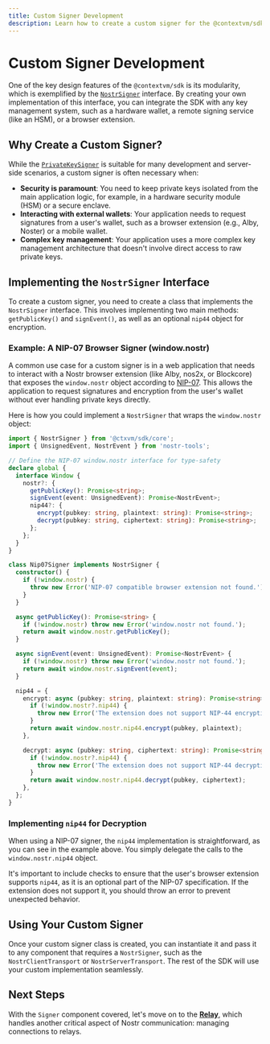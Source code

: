 ```yaml
---
title: Custom Signer Development
description: Learn how to create a custom signer for the @contextvm/sdk.
---
```


# Custom Signer Development

One of the key design features of the `@contextvm/sdk` is its modularity, which is exemplified by the [`NostrSigner`](./nostr-signer-interface.md) interface. By creating your own implementation of this interface, you can integrate the SDK with any key management system, such as a hardware wallet, a remote signing service (like an HSM), or a browser extension.

## Why Create a Custom Signer?

While the [`PrivateKeySigner`](./private-key-signer.md) is suitable for many development and server-side scenarios, a custom signer is often necessary when:

-   **Security is paramount**: You need to keep private keys isolated from the main application logic, for example, in a hardware security module (HSM) or a secure enclave.
-   **Interacting with external wallets**: Your application needs to request signatures from a user's wallet, such as a browser extension (e.g., Alby, Noster) or a mobile wallet.
-   **Complex key management**: Your application uses a more complex key management architecture that doesn't involve direct access to raw private keys.

## Implementing the `NostrSigner` Interface

To create a custom signer, you need to create a class that implements the `NostrSigner` interface. This involves implementing two main methods: `getPublicKey()` and `signEvent()`, as well as an optional `nip44` object for encryption.

### Example: A NIP-07 Browser Signer (window.nostr)

A common use case for a custom signer is in a web application that needs to interact with a Nostr browser extension (like Alby, nos2x, or Blockcore) that exposes the `window.nostr` object according to [NIP-07](https://github.com/nostr-protocol/nips/blob/master/07.md). This allows the application to request signatures and encryption from the user's wallet without ever handling private keys directly.

Here is how you could implement a `NostrSigner` that wraps the `window.nostr` object:

```typescript
import { NostrSigner } from '@ctxvm/sdk/core';
import { UnsignedEvent, NostrEvent } from 'nostr-tools';

// Define the NIP-07 window.nostr interface for type-safety
declare global {
  interface Window {
    nostr?: {
      getPublicKey(): Promise<string>;
      signEvent(event: UnsignedEvent): Promise<NostrEvent>;
      nip44?: {
        encrypt(pubkey: string, plaintext: string): Promise<string>;
        decrypt(pubkey: string, ciphertext: string): Promise<string>;
      };
    };
  }
}

class Nip07Signer implements NostrSigner {
  constructor() {
    if (!window.nostr) {
      throw new Error('NIP-07 compatible browser extension not found.');
    }
  }

  async getPublicKey(): Promise<string> {
    if (!window.nostr) throw new Error('window.nostr not found.');
    return await window.nostr.getPublicKey();
  }

  async signEvent(event: UnsignedEvent): Promise<NostrEvent> {
    if (!window.nostr) throw new Error('window.nostr not found.');
    return await window.nostr.signEvent(event);
  }

  nip44 = {
    encrypt: async (pubkey: string, plaintext: string): Promise<string> => {
      if (!window.nostr?.nip44) {
        throw new Error('The extension does not support NIP-44 encryption.');
      }
      return await window.nostr.nip44.encrypt(pubkey, plaintext);
    },

    decrypt: async (pubkey: string, ciphertext: string): Promise<string> => {
      if (!window.nostr?.nip44) {
        throw new Error('The extension does not support NIP-44 decryption.');
      }
      return await window.nostr.nip44.decrypt(pubkey, ciphertext);
    },
  };
}
```

### Implementing `nip44` for Decryption

When using a NIP-07 signer, the `nip44` implementation is straightforward, as you can see in the example above. You simply delegate the calls to the `window.nostr.nip44` object.

It's important to include checks to ensure that the user's browser extension supports `nip44`, as it is an optional part of the NIP-07 specification. If the extension does not support it, you should throw an error to prevent unexpected behavior.

## Using Your Custom Signer

Once your custom signer class is created, you can instantiate it and pass it to any component that requires a `NostrSigner`, such as the `NostrClientTransport` or `NostrServerTransport`. The rest of the SDK will use your custom implementation seamlessly.

## Next Steps

With the `Signer` component covered, let's move on to the **[Relay](./relay-handler-interface.md)**, which handles another critical aspect of Nostr communication: managing connections to relays.